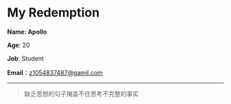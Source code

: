 # My Redemption



**Name: Apollo**

**Age**: 20

**Job**: Student

**Email**：z1054837487@gamil.com

----

> 缺乏思想的句子掩盖不住思考不完整的事实

